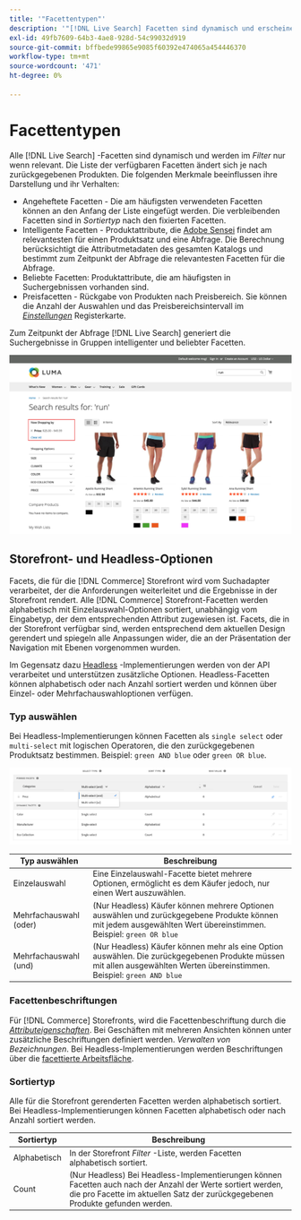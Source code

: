 ```yaml
---
title: '"Facettentypen"'
description: '"[!DNL Live Search] Facetten sind dynamisch und erscheinen bei Bedarf in der Filterliste."'
exl-id: 49fb7609-64b3-4ae8-928d-54c99032d919
source-git-commit: bffbede99865e9085f60392e474065a454446370
workflow-type: tm+mt
source-wordcount: '471'
ht-degree: 0%

---
```


# Facettentypen

Alle [!DNL Live Search] -Facetten sind dynamisch und werden im *Filter* nur wenn relevant. Die Liste der verfügbaren Facetten ändert sich je nach zurückgegebenen Produkten. Die folgenden Merkmale beeinflussen ihre Darstellung und ihr Verhalten:

* Angeheftete Facetten - Die am häufigsten verwendeten Facetten können an den Anfang der Liste eingefügt werden. Die verbleibenden Facetten sind in *Sortiertyp* nach den fixierten Facetten.
* Intelligente Facetten - Produktattribute, die [Adobe Sensei](https://www.adobe.com/sensei.html) findet am relevantesten für einen Produktsatz und eine Abfrage. Die Berechnung berücksichtigt die Attributmetadaten des gesamten Katalogs und bestimmt zum Zeitpunkt der Abfrage die relevantesten Facetten für die Abfrage.
* Beliebte Facetten: Produktattribute, die am häufigsten in Suchergebnissen vorhanden sind.
* Preisfacetten - Rückgabe von Produkten nach Preisbereich. Sie können die Anzahl der Auswahlen und das Preisbereichsintervall im [*Einstellungen*](settings.md) Registerkarte.

Zum Zeitpunkt der Abfrage [!DNL Live Search] generiert die Suchergebnisse in Gruppen intelligenter und beliebter Facetten.

![Facets - Price](assets/storefront-search-results-run-price.png)

## Storefront- und Headless-Optionen

Facets, die für die [!DNL Commerce] Storefront wird vom Suchadapter verarbeitet, der die Anforderungen weiterleitet und die Ergebnisse in der Storefront rendert. Alle [!DNL Commerce] Storefront-Facetten werden alphabetisch mit Einzelauswahl-Optionen sortiert, unabhängig vom Eingabetyp, der dem entsprechenden Attribut zugewiesen ist. Facets, die in der Storefront verfügbar sind, werden entsprechend dem aktuellen Design gerendert und spiegeln alle Anpassungen wider, die an der Präsentation der Navigation mit Ebenen vorgenommen wurden.

Im Gegensatz dazu [Headless](https://devdocs.magento.com/guides/v2.4/architecture/archi_perspectives/webapi-vision.html) -Implementierungen werden von der API verarbeitet und unterstützen zusätzliche Optionen. Headless-Facetten können alphabetisch oder nach Anzahl sortiert werden und können über Einzel- oder Mehrfachauswahloptionen verfügen.

### Typ auswählen

Bei Headless-Implementierungen können Facetten als `single select` oder `multi-select` mit logischen Operatoren, die den zurückgegebenen Produktsatz bestimmen. Beispiel: `green AND blue` oder `green OR blue`.

![Facetten - Typ auswählen](assets/facets-select-type.png)

| Typ auswählen | Beschreibung |
|--- |--- |
| Einzelauswahl | Eine Einzelauswahl-Facette bietet mehrere Optionen, ermöglicht es dem Käufer jedoch, nur einen Wert auszuwählen. |
| Mehrfachauswahl (oder) | (Nur Headless) Käufer können mehrere Optionen auswählen und zurückgegebene Produkte können mit jedem ausgewählten Wert übereinstimmen. Beispiel: `green OR blue` |
| Mehrfachauswahl (und) | (Nur Headless) Käufer können mehr als eine Option auswählen. Die zurückgegebenen Produkte müssen mit allen ausgewählten Werten übereinstimmen. Beispiel: `green AND blue` |

### Facettenbeschriftungen

Für [!DNL Commerce] Storefronts, wird die Facettenbeschriftung durch die [*Attributeigenschaften*](https://docs.magento.com/user-guide/stores/attribute-product-create.html). Bei Geschäften mit mehreren Ansichten können unter zusätzliche Beschriftungen definiert werden. *Verwalten von Bezeichnungen*. Bei Headless-Implementierungen werden Beschriftungen über die [facettierte Arbeitsfläche](faceting-workspace.md).

### Sortiertyp

Alle für die Storefront gerenderten Facetten werden alphabetisch sortiert. Bei Headless-Implementierungen können Facetten alphabetisch oder nach Anzahl sortiert werden.

| Sortiertyp | Beschreibung |
|--- |--- |
| Alphabetisch | In der Storefront *Filter* -Liste, werden Facetten alphabetisch sortiert. |
| Count | (Nur Headless) Bei Headless-Implementierungen können Facetten auch nach der Anzahl der Werte sortiert werden, die pro Facette im aktuellen Satz der zurückgegebenen Produkte gefunden werden. |

